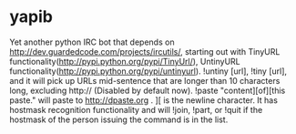 yapib
=====

Yet another python IRC bot that depends on http://dev.guardedcode.com/projects/ircutils/, starting out with TinyURL functionality(http://pypi.python.org/pypi/TinyUrl/), UntinyURL functionality(http://pypi.python.org/pypi/untinyurl).
!untiny [url], !tiny [url], and it will pick up URLs mid-sentence that are longer than 10 characters long, excluding http:// (Disabled by default now).
!paste "content]\[of]\[this paste." will paste to http://dpaste.org . ]\[ is the newline character.
It has hostmask recognition functionality and will !join, !part, or !quit if the hostmask of the person issuing the command is in the list.
